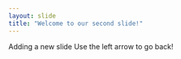 ```yaml
---
layout: slide
title: "Welcome to our second slide!"
---
```

Adding a new slide
Use the left arrow to go back!